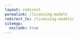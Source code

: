 ```yaml
---
layout: redirect
permalink: /licensing-models
redirect_to: /licensing-models/
sitemap:
  exclude: true
---
```

